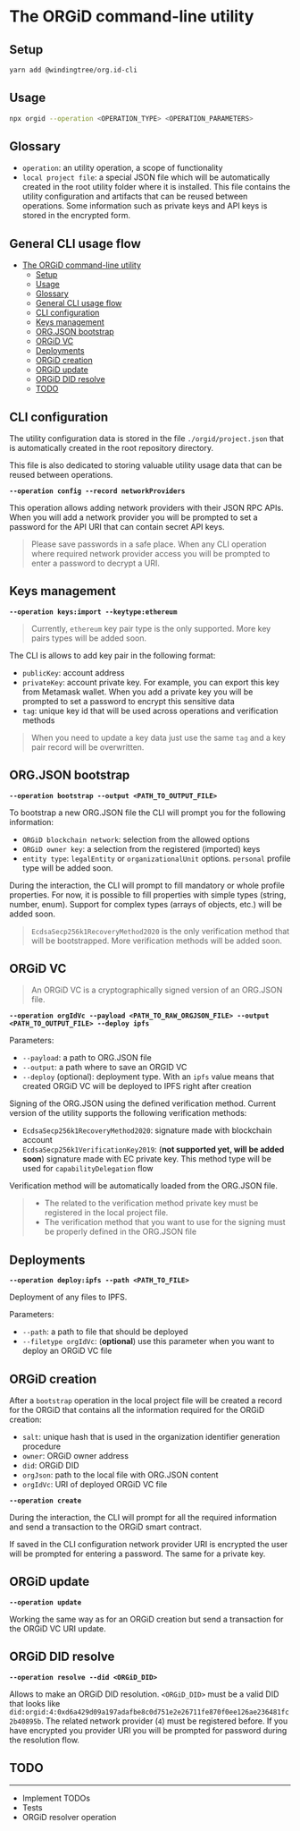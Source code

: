 # The ORGiD command-line utility

## Setup

```bash
yarn add @windingtree/org.id-cli
```

## Usage

```bash
npx orgid --operation <OPERATION_TYPE> <OPERATION_PARAMETERS>
```

## Glossary

- `operation`: an utility operation, a scope of functionality
- `local project file`: a special JSON file which will be automatically created in the root utility folder where it is installed. This file contains the utility configuration and artifacts that can be reused between operations. Some information such as private keys and API keys is stored in the encrypted form.

## General CLI usage flow

- [The ORGiD command-line utility](#the-orgid-command-line-utility)
  - [Setup](#setup)
  - [Usage](#usage)
  - [Glossary](#glossary)
  - [General CLI usage flow](#general-cli-usage-flow)
  - [CLI configuration](#cli-configuration)
  - [Keys management](#keys-management)
  - [ORG.JSON bootstrap](#orgjson-bootstrap)
  - [ORGiD VC](#orgid-vc)
  - [Deployments](#deployments)
  - [ORGiD creation](#orgid-creation)
  - [ORGiD update](#orgid-update)
  - [ORGiD DID resolve](#orgid-did-resolve)
  - [TODO](#todo)

## CLI configuration

The utility configuration data is stored in the file `./orgid/project.json` that is automatically created in the root repository directory.

This file is also dedicated to storing valuable utility usage data that can be reused between operations.

**`--operation config --record networkProviders`**

This operation allows adding network providers with their JSON RPC APIs. When you will add a network provider you will be prompted to set a password for the API URI that can contain secret API keys.

> Please save passwords in a safe place. When any CLI operation where required network provider access you will be prompted to enter a password to decrypt a URI.

## Keys management

**`--operation keys:import --keytype:ethereum`**

> Currently, `ethereum` key pair type is the only supported. More key pairs types will be added soon.

The CLI is allows to add key pair in the following format:

- `publicKey`: account address
- `privateKey`: account private key. For example, you can export this key from Metamask wallet. When you add a private key you will be prompted to set a password to encrypt this sensitive data
- `tag`: unique key id that will be used across operations and verification methods

> When you need to update a key data just use the same `tag` and a key pair record will be overwritten.

## ORG.JSON bootstrap

**`--operation bootstrap --output <PATH_TO_OUTPUT_FILE>`**

To bootstrap a new ORG.JSON file the CLI will prompt you for the following information:

- `ORGiD blockchain network`: selection from the allowed options
- `ORGiD owner key`: a selection from the registered (imported) keys
- `entity type`: `legalEntity` or `organizationalUnit` options. `personal` profile type will be added soon.

During the interaction, the CLI will prompt to fill mandatory or whole profile properties. For now, it is possible to fill properties with simple types (string, number, enum). Support for complex types (arrays of objects, etc.) will be added soon.

> `EcdsaSecp256k1RecoveryMethod2020` is the only verification method that will be bootstrapped. More verification methods will be added soon.

## ORGiD VC

> An ORGiD VC is a cryptographically signed version of an ORG.JSON file.

**`--operation orgIdVc --payload <PATH_TO_RAW_ORGJSON_FILE> --output <PATH_TO_OUTPUT_FILE> --deploy ipfs`**

Parameters:

- `--payload`: a path to ORG.JSON file
- `--output`: a path where to save an ORGID VC
- `--deploy` (optional): deployment type. With an `ipfs` value means that created ORGiD VC will be deployed to IPFS right after creation

Signing of the ORG.JSON using the defined verification method. Current version of the utility supports the following verification methods:

- `EcdsaSecp256k1RecoveryMethod2020`: signature made with blockchain account
- `EcdsaSecp256k1VerificationKey2019`: (**not supported yet, will be added soon**) signature made with EC private key. This method type will be used for `capabilityDelegation` flow

Verification method will be automatically loaded from the ORG.JSON file.

> - The related to the verification method private key must be registered in the local project file.<br>
> - The verification method that you want to use for the signing must be properly defined in the ORG.JSON file

## Deployments

**`--operation deploy:ipfs --path <PATH_TO_FILE>`**

Deployment of any files to IPFS.

Parameters:

- `--path`: a path to file that should be deployed
- `--filetype orgIdVc`: (**optional**) use this parameter when you want to deploy an ORGiD VC file

## ORGiD creation

After a `bootstrap` operation in the local project file will be created a record for the ORGiD that contains all the information required for the ORGiD creation:

- `salt`: unique hash that is used in the organization identifier generation procedure
- `owner`: ORGiD owner address
- `did`: ORGiD DID
- `orgJson`: path to the local file with ORG.JSON content
- `orgIdVc`: URI of deployed ORGiD VC file

**`--operation create`**

During the interaction, the CLI will prompt for all the required information and send a transaction to the ORGiD smart contract.

If saved in the CLI configuration network provider URI is encrypted the user will be prompted for entering a password. The same for a private key.

## ORGiD update

**`--operation update`**

Working the same way as for an ORGiD creation but send a transaction for the ORGiD VC URI update.

## ORGiD DID resolve

**`--operation resolve --did <ORGiD_DID>`**

Allows to make an ORGiD DID resolution. `<ORGiD_DID>` must be a valid DID that looks like `did:orgid:4:0xd6a429d09a197adafbe8c0d751e2e26711fe870f0ee126ae236481fc2b40895b`. The related network provider (`4`) must be registered before. If you have encrypted you provider URI you will be prompted for password during the resolution flow.

## TODO

---

- Implement TODOs
- Tests
- ORGiD resolver operation
